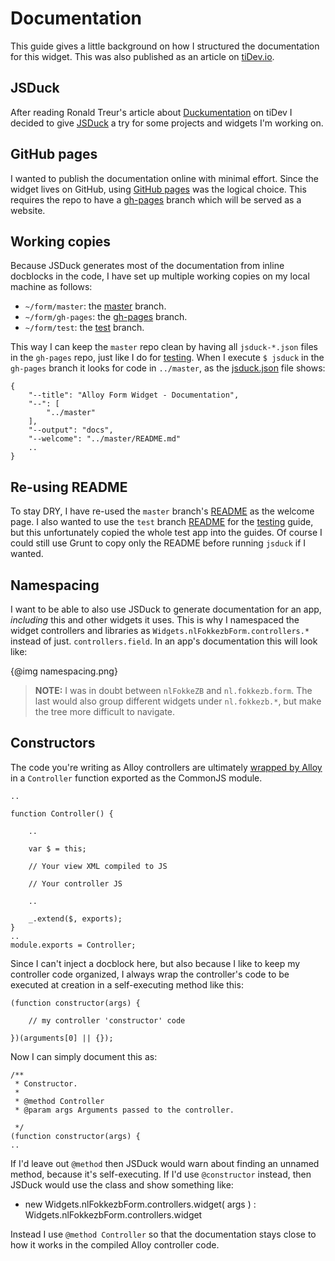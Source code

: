 # Documentation

This guide gives a little background on how I structured the documentation for this widget. This was also published as an article on [tiDev.io]().

## JSDuck

After reading Ronald Treur's article about [Duckumentation](http://www.tidev.io/2014/05/14/duckumentation/) on tiDev I decided to give [JSDuck](https://github.com/senchalabs/jsduck) a try for some projects and widgets I'm working on.

## GitHub pages

I wanted to publish the documentation online with minimal effort. Since the widget lives on GitHub, using [GitHub pages](https://pages.github.com) was the logical choice. This requires the repo to have a [gh-pages](https://github.com/FokkeZB/nl.fokkezb.form/tree/gh-pages) branch which will be served as a website.

## Working copies
Because JSDuck generates most of the documentation from inline docblocks in the code, I have set up multiple working copies on my local machine as follows:

- `~/form/master`: the [master](https://github.com/FokkeZB/nl.fokkezb.form/tree/master) branch.
- `~/form/gh-pages`: the [gh-pages](https://github.com/FokkeZB/nl.fokkezb.form/tree/gh-pages) branch.
- `~/form/test`: the [test](https://github.com/FokkeZB/nl.fokkezb.form/tree/test) branch.

This way I can keep the `master` repo clean by having all `jsduck-*.json` files in the `gh-pages` repo, just like I do for [testing](#!/guide/testing). When I execute `$ jsduck` in the `gh-pages` branch it looks for code in `../master`, as the [jsduck.json](https://github.com/FokkeZB/nl.fokkezb.form/blob/gh-pages/jsduck.json) file shows:

	{
	    "--title": "Alloy Form Widget - Documentation",
	    "--": [
	        "../master"
	    ],
	    "--output": "docs",
	    "--welcome": "../master/README.md"
	    ..
	}

## Re-using README

To stay DRY, I have re-used the `master` branch's [README](https://github.com/FokkeZB/nl.fokkezb.form/blob/master/README.md) as the welcome page. I also wanted to use the `test` branch [README](https://github.com/FokkeZB/nl.fokkezb.form/blob/test/README.md) for the [testing](#!/guide/testing) guide, but this unfortunately copied the whole test app into the guides. Of course I could still use Grunt to copy only the README before running `jsduck` if I wanted.

## Namespacing
I want to be able to also use JSDuck to generate documentation for an app, *including* this and other widgets it uses. This is why I namespaced the widget controllers and libraries as `Widgets.nlFokkezbForm.controllers.*` instead of just. `controllers.field`. In an app's documentation this will look like:

{@img namespacing.png}

> **NOTE:** I was in doubt between `nlFokkeZB` and `nl.fokkezb.form`. The last would also group different widgets under `nl.fokkezb.*`, but make the tree more difficult to navigate.

## Constructors
The code you're writing as Alloy controllers are ultimately [wrapped by Alloy](https://github.com/appcelerator/alloy/blob/master/Alloy/template/component.js#L16) in a `Controller` function exported as the CommonJS module.

	..
	
	function Controller() {
	
		..
		
		var $ = this;		
		
		// Your view XML compiled to JS
		 
		// Your controller JS
		
		..
		
		_.extend($, exports);
	}
	..
	module.exports = Controller;
	
Since I can't inject a docblock here, but also because I like to keep my controller code organized, I always wrap the controller's code to be executed at creation in a self-executing method like this:

	(function constructor(args) {
	
		// my controller 'constructor' code
		
	})(arguments[0] || {});
	
Now I can simply document this as:
	
	/**
	 * Constructor.
	 *
	 * @method Controller
	 * @param args Arguments passed to the controller.
	 
	 */
	(function constructor(args) {
	..

If I'd leave out `@method` then JSDuck would warn about finding an unnamed method, because it's self-executing. If I'd use `@constructor` instead, then JSDuck would use the class and show something like:

- new Widgets.nlFokkezbForm.controllers.widget( args ) : Widgets.nlFokkezbForm.controllers.widget

Instead I use `@method Controller` so that the documentation stays close to how it works in the compiled Alloy controller code.